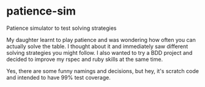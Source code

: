 patience-sim
============

Patience simulator to test solving strategies

My daughter learnt to play patience and was wondering how often you can actually solve the table.
I thought about it and immediately saw different solving strategies you might follow.  I also wanted to 
try a BDD project and decided to improve my rspec and ruby skills at the same time.

Yes, there are some funny namings and decisions, but hey, it's scratch code and intended to have 99% test 
coverage.
